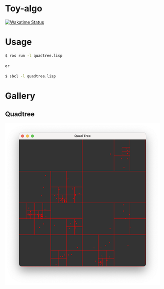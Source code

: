 # Toy-algo
[![Wakatime Status](https://_hakatime.hsupc.com/badge/svg/c3e4d248-37a9-400a-a42c-bfc4f67111ad)](https://_hakatime.hsupc.com/badge/svg/c3e4d248-37a9-400a-a42c-bfc4f67111ad)

# Usage

```bash
$ ros run -l quadtree.lisp

or

$ sbcl -l quadtree.lisp
```

# Gallery
## Quadtree
![quadtree](assets/quadtree.png "quadtree")
